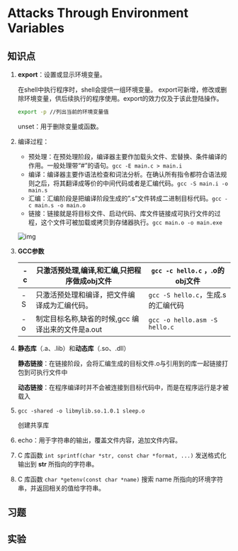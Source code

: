 # Attacks Through Environment Variables

## 知识点

1. **export**：设置或显示环境变量。

   在shell中执行程序时，shell会提供一组环境变量。 export可新增，修改或删除环境变量，供后续执行的程序使用。export的效力仅及于该此登陆操作。

   ```bash
   export -p //列出当前的环境变量值
   ```

   unset：用于删除变量或函数。

2. 编译过程：

   - 预处理：在预处理阶段，编译器主要作加载头文件、宏替换、条件编译的作用。一般处理带“#”的语句。`gcc -E main.c > main.i`
   - 编译：编译器主要作语法检查和词法分析。在确认所有指令都符合语法规则之后，将其翻译成等价的中间代码或者是汇编代码。`gcc -S main.i -o main.s`
   - 汇编：汇编阶段是把编译阶段生成的”.s”文件转成二进制目标代码。`gcc -c main.s -o main.o`
   - 链接：链接就是将目标文件、启动代码、库文件链接成可执行文件的过程，这个文件可被加载或拷贝到存储器执行。`gcc main.o -o main.exe`

   ![img](https://img-blog.csdnimg.cn/img_convert/74350a7799c12749ebd5d4489411786c.png)

   

3. **GCC参数**

   | -c   | 只激活预处理,编译,和汇编,只把程序做成obj文件      | `gcc -c hello.c` ，.o的obj文件     |
   | ---- | ------------------------------------------------- | ---------------------------------- |
   | -S   | 只激活预处理和编译，把文件编译成为汇编代码。      | `gcc -S hello.c`，生成.s的汇编代码 |
   | -o   | 制定目标名称,缺省的时候,gcc 编译出来的文件是a.out | `gcc -o hello.asm -S hello.c`      |

4. **静态库**（.a、.lib）和**动态库**（.so、.dll）

   **静态链接**：在链接阶段，会将汇编生成的目标文件.o与引用到的库一起链接打包到可执行文件中

   **动态链接**：在程序编译时并不会被连接到目标代码中，而是在程序运行是才被载入

5. `gcc -shared -o libmylib.so.1.0.1 sleep.o`

   创建共享库

6. echo：用于字符串的输出，覆盖文件内容，追加文件内容。

7. C 库函数 `int sprintf(char *str, const char *format, ...)` 发送格式化输出到 **str** 所指向的字符串。

8. C 库函数 `char *getenv(const char *name)` 搜索 name 所指向的环境字符串，并返回相关的值给字符串。

## 习题 

## 实验